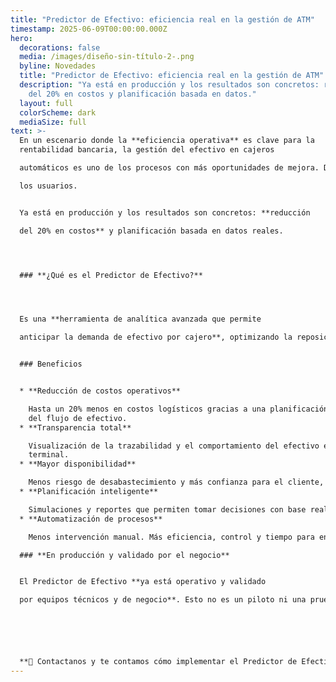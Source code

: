```yaml
---
title: "Predictor de Efectivo: eficiencia real en la gestión de ATM"
timestamp: 2025-06-09T00:00:00.000Z
hero:
  decorations: false
  media: /images/diseño-sin-título-2-.png
  byline: Novedades
  title: "Predictor de Efectivo: eficiencia real en la gestión de ATM"
  description: "Ya está en producción y los resultados son concretos: reducción
    del 20% en costos y planificación basada en datos."
  layout: full
  colorScheme: dark
  mediaSize: full
text: >-
  En un escenario donde la **eficiencia operativa** es clave para la
  rentabilidad bancaria, la gestión del efectivo en cajeros

  automáticos es uno de los procesos con más oportunidades de mejora. Desde link, desarrollamos el Predictor de Efectivo para ATM, una solución pensada para optimizar costos, automatizar decisiones y mejorar la disponibilidad para

  los usuarios.


  Ya está en producción y los resultados son concretos: **reducción

  del 20% en costos** y planificación basada en datos reales.




  ### **¿Qué es el Predictor de Efectivo?**




  Es una **herramienta de analítica avanzada que permite

  anticipar la demanda de efectivo por cajero**, optimizando la reposición de fondos. Utiliza datos históricos y algoritmos predictivos para automatizar procesos clave en la red de ATM.


  ### Beneficios


  * **Reducción de costos operativos**

    Hasta un 20% menos en costos logísticos gracias a una planificación más precisa
    del flujo de efectivo.
  * **Transparencia total**

    Visualización de la trazabilidad y el comportamiento del efectivo en cada
    terminal.
  * **Mayor disponibilidad**

    Menos riesgo de desabastecimiento y más confianza para el cliente, que siempre encuentra lo que necesita.
  * **Planificación inteligente**

    Simulaciones y reportes que permiten tomar decisiones con base real.
  * **Automatización de procesos**

    Menos intervención manual. Más eficiencia, control y tiempo para enfocarse en tareas estratégicas.

  ### **En producción y validado por el negocio**


  El Predictor de Efectivo **ya está operativo y validado

  por equipos técnicos y de negocio**. Esto no es un piloto ni una prueba: es unasolución en uso real, con impacto directo en el día a  día.






  **📩 Contactanos y te contamos cómo implementar el Predictor de Efectivo en tu red de ATM.**
---
```

